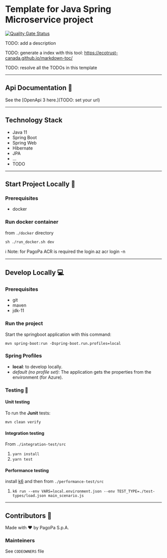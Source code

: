 # Template for Java Spring Microservice project

[![Quality Gate Status](https://sonarcloud.io/api/project_badges/measure?project=TODO-set-your-id&metric=alert_status)](https://sonarcloud.io/dashboard?id=TODO-set-your-id)

TODO: add a description

TODO: generate a index with this tool: https://ecotrust-canada.github.io/markdown-toc/

TODO: resolve all the TODOs in this template

---
## Api Documentation 📖
See the [OpenApi 3 here.](TODO: set your url)

---

## Technology Stack
- Java 11
- Spring Boot
- Spring Web
- Hibernate
- JPA
- ...
- TODO
---

## Start Project Locally 🚀

### Prerequisites
- docker

### Run docker container
from `./docker` directory

`sh ./run_docker.sh dev`

ℹ️ Note: for PagoPa ACR is required the login az acr login -n <acr-name>

---

## Develop Locally 💻

### Prerequisites
- git
- maven
- jdk-11

### Run the project

Start the springboot application with this command:

`mvn spring-boot:run -Dspring-boot.run.profiles=local`



### Spring Profiles

- **local**: to develop locally.
- _default (no profile set)_: The application gets the properties from the environment (for Azure).


### Testing 🧪

#### Unit testing

To run the **Junit** tests:

`mvn clean verify`

#### Integration testing
From `./integration-test/src`

1. `yarn install`
2. `yarn test`

#### Performance testing
install [k6](https://k6.io/) and then from `./performance-test/src`

1. `k6 run --env VARS=local.environment.json --env TEST_TYPE=./test-types/load.json main_scenario.js`


---

## Contributors 👥
Made with ❤️ by PagoPa S.p.A.

### Mainteiners
See `CODEOWNERS` file
